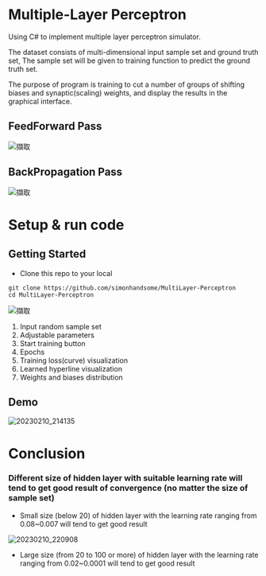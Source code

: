 # Multiple-Layer Perceptron
Using C# to implement multiple layer perceptron simulator.

The dataset consists of multi-dimensional input sample set and ground truth set, The sample set will be given to training function to predict the ground truth set.

The purpose of program is training to cut a number of groups of shifting biases and synaptic(scaling) weights, and display the results in the graphical interface.

## FeedForward Pass
![擷取](https://user-images.githubusercontent.com/31026907/218099407-7b633069-d07e-4d55-a40e-3cfbf041f898.PNG)


## BackPropagation Pass
![擷取](https://user-images.githubusercontent.com/31026907/218099875-c1987303-799b-4921-a976-81ae5f2a3eb6.PNG)


# Setup & run code

## Getting Started
- Clone this repo to your local

```
git clone https://github.com/simonhandsome/MultiLayer-Perceptron
cd MultiLayer-Perceptron
```

![擷取](https://user-images.githubusercontent.com/31026907/218102800-2a904e69-1d40-4402-8232-66b0eb9c71ef.PNG)

1. Input random sample set
2. Adjustable parameters
3. Start training button
4. Epochs
5. Training loss(curve) visualization
6. Learned hyperline visualization
7. Weights and biases distribution

## Demo
![20230210_214135](https://user-images.githubusercontent.com/31026907/218107731-bb23dd17-0435-4c62-8688-4c06e4bf7af7.gif)

# Conclusion
### Different size of hidden layer with suitable learning rate will tend to get good result of convergence (no matter the size of sample set)

- Small size (below 20) of hidden layer with the learning rate ranging from 0.08~0.007 will tend to get good result

![20230210_220908](https://user-images.githubusercontent.com/31026907/218112653-ce69aee4-4a7c-4d63-9a15-2427b3a62d07.gif)

- Large size (from 20 to 100 or more) of hidden layer with the learning rate ranging from 0.02~0.0001 will tend to get good result
